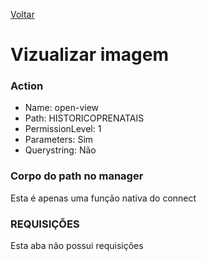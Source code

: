 [Voltar](./anexosexame.md)
# Vizualizar imagem
### Action
- Name: open-view
- Path: HISTORICOPRENATAIS
- PermissionLevel: 1
- Parameters: Sim
- Querystring: Não


### Corpo do path no manager
Esta é apenas uma função nativa do connect

### REQUISIÇÕES
Esta aba não possui requisições